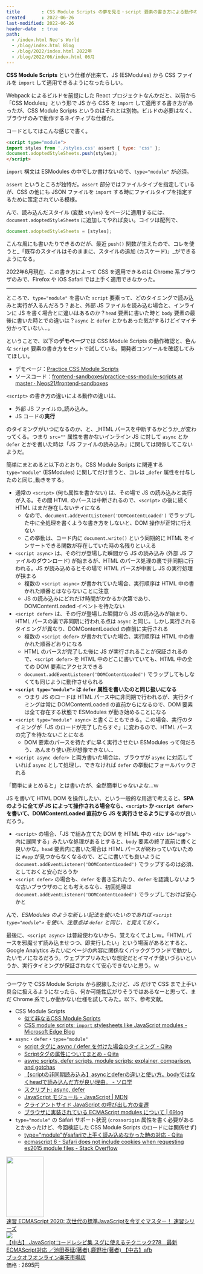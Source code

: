 ```yaml
---
title        : CSS Module Scripts の夢を見る・script 要素の書き方による動作の違いまとめ
created      : 2022-06-26
last-modified: 2022-06-26
header-date  : true
path:
  - /index.html Neo's World
  - /blog/index.html Blog
  - /blog/2022/index.html 2022年
  - /blog/2022/06/index.html 06月
---
```


**CSS Module Scripts** という仕様が出来て、JS (ESModules) から CSS ファイルを `import` して適用できるようになったらしい。

Webpack によるビルドを前提にした React プロジェクトなんかだと、以前から「CSS Modules」という形で JS から CSS を `import` して適用する書き方があったが、CSS Module Scripts というのはそれとは別物。ビルドの必要はなく、ブラウザのみで動作するネイティブな仕様だ。

コードとしてはこんな感じで書く。

```html
<script type="module">
import styles from './styles.css' assert { type: 'css' };
document.adoptedStyleSheets.push(styles);
</script>
```

`import` 構文は ESModules の中でしか書けないので、`type="module"` が必須。

`assert` というところが独特だ。`assert` 部分ではファイルタイプを指定しているが、CSS の他にも JSON ファイルを `import` する時にファイルタイプを指定するために策定されている模様。

んで、読み込んだスタイル (変数 `styles`) をページに適用するには、`document.adoptedStyleSheets` に追加してやれば良い。コイツは配列で、

```javascript
document.adoptedStyleSheets = [styles];
```

こんな風にも書いたりできるのだが、最近 `push()` 関数が生えたので、コレを使うと_「既存のスタイルはそのままに、スタイルの追加 (カスケード)」_ができるようになる。

2022年6月現在、この書き方によって CSS を適用できるのは Chrome 系ブラウザのみで、Firefox や iOS Safari では上手く適用できなかった。

---

ところで、`type="module"` を書いた `script` 要素って、どのタイミングで読み込みと実行が入るんだろう？あと、外部 JS ファイルを読み込む場合と、インラインに JS を書く場合とに違いはあるのか？`head` 要素に書いた時と `body` 要素の最後に書いた時とでの違いは？`async` と `defer` とかもあった気がするけどイマイチ分かっていない…。

ということで、以下の**デモページ**では CSS Module Scripts の動作確認と、色んな `script` 要素の書き方をセットで試している。開発者コンソールを確認してみてほしい。

- デモページ：[Practice CSS Module Scripts](https://neos21.github.io/frontend-sandboxes/practice-css-module-scripts/index.html)
- ソースコード：[frontend-sandboxes/practice-css-module-scripts at master · Neos21/frontend-sandboxes](https://github.com/Neos21/frontend-sandboxes/tree/master/practice-css-module-scripts)

`<script>` の書き方の違いによる動作の違いは、

- 外部 JS ファイルの_読み込み_
- JS コードの**実行**

のタイミングがいつになるのか、と、_HTML パースを中断するかどうか_が変わってくる。つまり `src=""` 属性を書かないインライン JS に対して `async` とか `defer` とかを書いた時は「JS ファイルの読み込み」に関しては関係してこないようだ。

簡単にまとめると以下のとおり。CSS Module Scripts に関連する `type="module"` (ESModules) に関してだけ言うと、コレは _`defer` 属性を付与したのと同じ_動きをする。

- 通常の `<script>` (何も属性を書かない) は、その場で JS の読み込みと実行が入る。その間 HTML のパースは中断されるので、`<script>` の後に続く HTML はまだ存在しないテイになる
  - なので、`document.addEventListener('DOMContentLoaded')` でラップした中に全処理を書くような書き方をしないと、DOM 操作が正常に行えない
  - この挙動は、コード内に `document.write()` という同期的に HTML をインサートできる関数が存在していた時の名残りといえる
- `<script async>` は、その行が登場した瞬間から JS の読み込み (外部 JS ファイルのダウンロード) が始まるが、HTML のパース処理の裏で非同期に行われる。JS が読み込めるとその場で HTML パースが中断し JS の実行処理が挟まる
  - 複数の `<script async>` が書かれていた場合、実行順序は HTML 中の書かれた順番とはならないことに注意
  - JS の読み込みにどれだけ時間がかかるか次第であり、DOMContentLoaded イベントを待たない
- `<script defer>` は、その行が登場した瞬間から JS の読み込みが始まり、HTML パースの裏で非同期に行われる点は `async` と同じ。しかし実行されるタイミングが異なり、DOMContentLoaded の直前に実行される
  - 複数の `<script defer>` が書かれていた場合、実行順序は HTML 中の書かれた順番どおりになる
  - HTML のパースが完了した後に JS が実行されることが保証されるので、`<script defer>` を HTML 中のどこに書いていても、HTML 中の全ての DOM 要素にアクセスできる
  - `document.addEventListener('DOMContentLoaded')` でラップしてもしなくても同じように動作させられる
- **`<script type="module">` は `defer` 属性を書いたのと同じ扱いになる**
  - つまり JS のロードは HTML パース中に非同期で行われるが、実行タイミングは常に DOMContentLoaded の直前からになるので、DOM 要素は全て存在する状態で ESModules が動き始めることになる
- `<script type="module" async>` と書くこともできる。この場合、実行のタイミングが「JS のロードが完了したらすぐ」に変わるので、HTML パースの完了を待たないことになる
  - DOM 要素のパースを待たずに早く実行させたい ESModules って何だろう、あんまり使い所が想像できない…
- `<script async defer>` と両方書いた場合は、ブラウザが `async` に対応していれば `async` として処理し、できなければ `defer` の挙動にフォールバックされる

「簡単にまとめると」とは書いたが、全然簡単じゃないよな…ｗ

JS を書いて HTML DOM を操作したい、という一般的な用途で考えると、**SPA のように全てが JS によって操作される場合なら、`<script>` か `<script defer>` を書いて、DOMContentLoaded 直前から JS を実行させるようにする**のが良いだろう。

- `<script>` の場合、「JS で組み立てた DOM を HTML 中の `<div id="app">` 内に展開する」みたいな処理があるとすると、`body` 要素の終了直前に書くと良いかな。`head` 要素内に書いた場合は HTML パースが終わっていないために `#app` が見つからなくなるので、どこに書いても良いように `document.addEventListener('DOMContentLoaded')` でラップするのは必須、としておくと安心だろうか
- `<script defer>` の場合も、`defer` を書き忘れたり、`defer` を認識しないような古いブラウザのことも考えるなら、初回処理は `document.addEventListener('DOMContentLoaded')` でラップしておけば安心かと

んで、_ESModules のような新しい記法を使いたいのであれば `<script type="module">` を使い、注意点は `defer` と同じ、と覚えておく。_

最後に、`<script async>` は普段使わないから、覚えなくてよしｗ。「HTML パースを邪魔せず読み込ませつつ、即実行したい」という場面があるとすると、Google Analytics みたいにページの内容に関係なくバックグラウンドで動かしたいモノになるだろう。ウェブアプリみたいな想定だとイマイチ使いづらいというか、実行タイミングが保証されなくて安心できないと思う。ｗ

---

つーワケで CSS Module Scripts から脱線したけど、JS だけで CSS まで上手い具合に扱えるようになったら、何か可能性広がりそうではあるなーと思って、まだ Chrome 系でしか動かない仕様を試してみた。以下、参考文献。

- CSS Module Scripts
  - [似て非なるCSS Module Scripts](https://zenn.dev/akfm/articles/e7615e8e826df8)
  - [CSS module scripts: `import` stylesheets like JavaScript modules - Microsoft Edge Blog](https://blogs.windows.com/msedgedev/2021/08/17/css-module-scripts-import-stylesheets-like-javascript-modules/)
- `async`・`defer`・`type="module"`
  - [script タグに async / defer を付けた場合のタイミング - Qiita](https://qiita.com/phanect/items/82c85ea4b8f9c373d684)
  - [Scriptタグの属性についてまとめ - Qiita](https://qiita.com/irico/items/bd97e1afc737f83b395d)
  - [async scripts, defer scripts, module scripts: explainer, comparison, and gotchas](https://gist.github.com/jakub-g/385ee6b41085303a53ad92c7c8afd7a6)
  - [【scriptの非同期読み込み】asyncとdeferの違いと使い方。bodyではなくheadで読み込んだ方が良い理由。 - ソロ学](https://sologaku.com/make-website/javascript-async-defer/)
  - [スクリプト: async, defer](https://ja.javascript.info/script-async-defer)
  - [JavaScript モジュール - JavaScript | MDN](https://developer.mozilla.org/ja/docs/Web/JavaScript/Guide/Modules)
  - [クライアントサイド JavaScript の呼び出し方の変遷](https://zenn.dev/bugbearr/scraps/6bd58eadd60bd6)
  - [ブラウザに実装されている ECMAScript modules について | 69log](https://blog.kazu69.net/2017/06/09/es6-modules-in-browser/)
- `type="module"` の Safari サポート状況 (`crossorigin` 属性を書く必要があるとかあったけど、今回検証した CSS Module Scripts のロードには関係せず)
  - [type="module"がsafariで上手く読み込めなかった時の対応 - Qiita](https://qiita.com/shimooon/items/bd404af8107481e526af)
  - [ecmascript 6 - Safari does not include cookies when requesting es2015 module files - Stack Overflow](https://stackoverflow.com/questions/56688376/safari-does-not-include-cookies-when-requesting-es2015-module-files/57805571#57805571)

<div class="ad-amazon">
  <div class="ad-amazon-image">
    <a href="https://www.amazon.co.jp/dp/B08F1VNR7L?tag=neos21-22&amp;linkCode=osi&amp;th=1&amp;psc=1">
      <img src="https://m.media-amazon.com/images/I/51Pt4twE2ZL._SL160_.jpg" width="99" height="160">
    </a>
  </div>
  <div class="ad-amazon-info">
    <div class="ad-amazon-title">
      <a href="https://www.amazon.co.jp/dp/B08F1VNR7L?tag=neos21-22&amp;linkCode=osi&amp;th=1&amp;psc=1">速習 ECMAScript 2020: 次世代の標準JavaScriptを今すぐマスター！ 速習シリーズ</a>
    </div>
  </div>
</div>

<div class="ad-rakuten">
  <div class="ad-rakuten-image">
    <a href="https://hb.afl.rakuten.co.jp/hgc/g00rc682.waxyceda.g00rc682.waxyd8cb/?pc=https%3A%2F%2Fitem.rakuten.co.jp%2Fbookoffonline%2F0019196504%2F&amp;m=http%3A%2F%2Fm.rakuten.co.jp%2Fbookoffonline%2Fi%2F15336627%2F">
      <img src="https://thumbnail.image.rakuten.co.jp/@0_mall/bookoffonline/cabinet/638/0019196504l.jpg?_ex=128x128">
    </a>
  </div>
  <div class="ad-rakuten-info">
    <div class="ad-rakuten-title">
      <a href="https://hb.afl.rakuten.co.jp/hgc/g00rc682.waxyceda.g00rc682.waxyd8cb/?pc=https%3A%2F%2Fitem.rakuten.co.jp%2Fbookoffonline%2F0019196504%2F&amp;m=http%3A%2F%2Fm.rakuten.co.jp%2Fbookoffonline%2Fi%2F15336627%2F">【中古】 JavaScriptコードレシピ集 スグに使えるテクニック278　最新ECMAScript対応 ／池田泰延(著者),鹿野壮(著者) 【中古】afb</a>
    </div>
    <div class="ad-rakuten-shop">
      <a href="https://hb.afl.rakuten.co.jp/hgc/g00rc682.waxyceda.g00rc682.waxyd8cb/?pc=https%3A%2F%2Fwww.rakuten.co.jp%2Fbookoffonline%2F&amp;m=http%3A%2F%2Fm.rakuten.co.jp%2Fbookoffonline%2F">ブックオフオンライン楽天市場店</a>
    </div>
    <div class="ad-rakuten-price">価格 : 2695円</div>
  </div>
</div>
